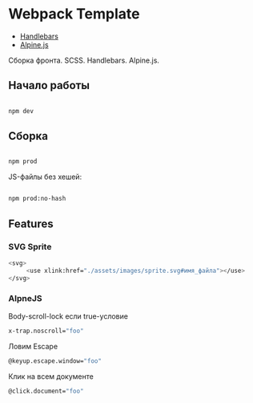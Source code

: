 # Webpack Template

* [Handlebars](https://handlebarsjs.com/guide/)
* [Alpine.js](https://alpinejs.dev/)

Сборка фронта. SCSS. Handlebars. Alpine.js. 

## Начало работы

```bash

npm dev

```

## Сборка

```bash

npm prod

```

JS-файлы без хешей:

```bash

npm prod:no-hash

```

## Features

### SVG Sprite

```bash
<svg>
     <use xlink:href="./assets/images/sprite.svg#имя_файла"></use>
</svg>
  ```

### AlpneJS

Body-scroll-lock если true-условие

```bash
x-trap.noscroll="foo"
  ```

Ловим Escape

```bash
@keyup.escape.window="foo"
  ```

  Клик на всем документе

```bash
@click.document="foo"
  ```
